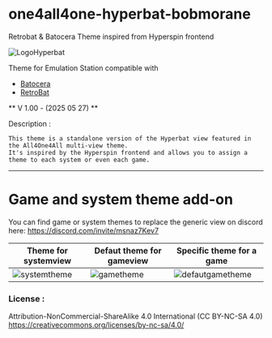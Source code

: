 # one4all4one-hyperbat-bobmorane
Retrobat & Batocera Theme inspired from Hyperspin frontend

![LogoHyperbat](https://github.com/user-attachments/assets/526ea69f-a6c2-41bd-8864-e68552f1c745)

Theme for Emulation Station compatible with
- [Batocera](https://batocera.org/)
- [RetroBat](https://www.retrobat.org/)

** V 1.00 - (2025 05 27) ** 

Description :

    This theme is a standalone version of the Hyperbat view featured in the All4One4All multi-view theme.
    It's inspired by the Hyperspin frontend and allows you to assign a theme to each system or even each game.

---  

# Game and system theme add-on
You can find game or system themes to replace the generic view on discord here: https://discord.com/invite/msnaz7Kev7

| Theme for systemview  | Defaut theme for gameview | Specific theme for a game  |
| ------------- | ------------- | ------------- |
| ![systemtheme](https://github.com/user-attachments/assets/6c85069d-63a2-4ea8-8c29-d576821ec286)  | ![gametheme](https://github.com/user-attachments/assets/a6ca0762-cd94-44e7-87e5-2cec5879c0e9)  | ![defautgametheme](https://github.com/user-attachments/assets/b7cbaefb-dfc9-4073-9007-6608cf581ccb)  | 


### License :
Attribution-NonCommercial-ShareAlike 4.0 International (CC BY-NC-SA 4.0)  
https://creativecommons.org/licenses/by-nc-sa/4.0/
